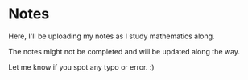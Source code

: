 # Notes
Here, I'll be uploading my notes as I study mathematics along.

The notes might not be completed and will be updated along the way.

Let me know if you spot any typo or error. :)
